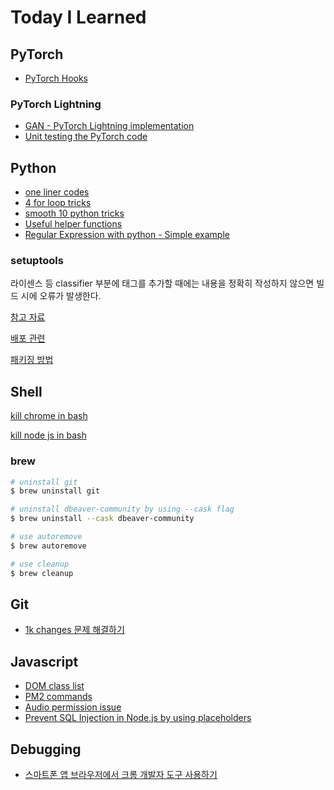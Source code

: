 # Today I Learned

## PyTorch

* [PyTorch Hooks](./pytorch/pytorch_hooks/pytorch_hooks.py)

### PyTorch Lightning

* [GAN - PyTorch Lightning implementation](./pytorch/pytorch_lightning/gan/gan.py)
* [Unit testing the PyTorch code](./pytorch/testing/how_to_test_if_pytorch_code_is_working_as_intended.md)

## Python

* [one liner codes](./python/one_liner.py)
* [4 for loop tricks](./python/4_for_loop_tricks.py)
* [smooth 10 python tricks](./python/smooth_10_tricks.py)
* [Useful helper functions](./python/useful_helper_functions.py)
* [Regular Expression with python - Simple example](./python/regex/simple_regex.py)

### setuptools

라이센스 등 classifier 부분에 태그를 추가할 때에는 내용을 정확히 작성하지 않으면 빌드 시에 오류가 발생한다.

[참고 자료](https://pypi.org/classifiers/)

[배포 관련](https://rampart81.github.io/post/python_package_publish/)

[패키징 방법](https://data-newbie.tistory.com/770)

## Shell

[kill chrome in bash](./bash/kill_chrome.sh)

[kill node js in bash](./bash/kill_node_js.sh)

### brew

```bash
# uninstall git
$ brew uninstall git

# uninstall dbeaver-community by using --cask flag
$ brew uninstall --cask dbeaver-community

# use autoremove
$ brew autoremove

# use cleanup
$ brew cleanup
```

## Git

* [1k changes 문제 해결하기](./Git/solve_1k.md)

## Javascript

* [DOM class list](./javascript/DOM_classList/DOM_classList.md)
* [PM2 commands](./javascript/pm2/pm2_commands.md)
* [Audio permission issue](./javascript/audio_permission_for_autoplay/README.md)
* [Prevent SQL Injection in Node.js by using placeholders](./javascript/sql/prevent_sql_injection.js)

## Debugging

* [스마트폰 앱 브라우저에서 크롬 개발자 도구 사용하기](https://medium.com/cashwalk/%EC%8A%A4%EB%A7%88%ED%8A%B8%ED%8F%B0-%EC%95%B1-%EB%B8%8C%EB%9D%BC%EC%9A%B0%EC%A0%80%EC%97%90%EC%84%9C-%ED%81%AC%EB%A1%AC-%EA%B0%9C%EB%B0%9C%EC%9E%90-%EB%8F%84%EA%B5%AC-%EC%82%AC%EC%9A%A9%ED%95%98%EA%B8%B0-c6a34d9aeb02)
